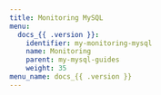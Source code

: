 ```yaml
---
title: Monitoring MySQL
menu:
  docs_{{ .version }}:
    identifier: my-monitoring-mysql
    name: Monitoring
    parent: my-mysql-guides
    weight: 35
menu_name: docs_{{ .version }}
---
```

